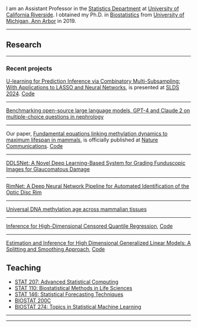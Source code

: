 
I am an Assistant Professor in the [Statistics Department](https://statistics.ucr.edu/) at [University of California Riverside](https://www.ucr.edu/). I obtained my Ph.D. in [Biostatistics](https://sph.umich.edu/biostat/) from [University of Michigan, Ann Arbor](https://umich.edu/) in 2019.

---

## Research

---

### Recent projects

[U-learning for Prediction Inference via Combinatory Multi-Subsampling: With Applications to LASSO and Neural Networks](https://arxiv.org/abs/2407.15301), is presented at [SLDS 2024](https://sites.google.com/view/slds2024/menu/program?authuser=0). 
[Code](https://github.com/feizhe/U-learning)

---

[Benchmarking open-source large language models, GPT-4 and Claude 2 on multiple-choice questions in nephrology](https://ai.nejm.org/doi/full/10.1056/AIdbp2300092)

---

Our paper, [Fundamental equations linking methylation dynamics to maximum lifespan in mammals](https://www.biorxiv.org/content/10.1101/2023.05.21.541643v2.abstract), is officially published at [Nature Communications](https://www.nature.com/articles/s41467-024-51855-z). 
[Code](https://github.com/feizhe/FundamentalEquations)

---

[DDLSNet: A Novel Deep Learning-Based System for Grading Funduscopic Images for Glaucomatous Damage](https://www.ophthalmologyscience.org/article/S2666-9145(22)00144-0/fulltext)
<!-- <img src="images/dummy_thumbnail.jpg?raw=true"/> -->

---

[RimNet: A Deep Neural Network Pipeline for Automated Identification of the Optic Disc Rim](https://www.ophthalmologyscience.org/article/S2666-9145(22)00133-6/fulltext)
<!-- <img src="images/dummy_thumbnail.jpg?raw=true"/> -->

---

[Universal DNA methylation age across mammalian tissues](https://www.biorxiv.org/content/10.1101/2021.01.18.426733v1.full)
<!-- <img src="images/dummy_thumbnail.jpg?raw=true"/> -->

---

[Inference for High-Dimensional Censored Quantile Regression](https://www.tandfonline.com/doi/abs/10.1080/01621459.2021.1957900?journalCode=uasa20),
[Code](https://github.com/feizhe/HDCQR_Paper)
<!-- <img src="images/dummy_thumbnail.jpg?raw=true"/> -->

---

[Estimation and Inference for High Dimensional Generalized Linear Models: A Splitting and Smoothing Approach](https://www.jmlr.org/papers/v22/19-132.html),
[Code](https://github.com/feizhe/SSHDI)

## Teaching

- [STAT 207: Advanced Statistical Computing](https://feizhe.github.io/STAT_207/)
- [STAT 110: Biostatistical Methods in Life Sciences](/teaching/Syllabus_STAT110_W2024.pdf)
- [STAT 146: Statistical Forecasting Techniques](/teaching/STAT146-syllabus_W2024.pdf)
- [BIOSTAT 200C](/teaching/BIOSTAT_200C_S2022.pdf)
- [BIOSTAT 274: Topics in Statistical Machine Learning](/teaching/BIOS_274.pdf)

---




---
<!-- <p style="font-size:11px">Page template forked from <a href="https://github.com/evanca/quick-portfolio">evanca</a></p> -->
<!-- Remove above link if you don't want to attibute -->
